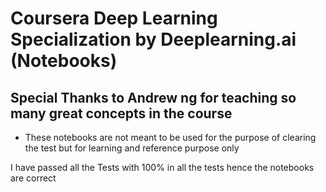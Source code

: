 # Coursera Deep Learning Specialization by Deeplearning.ai (Notebooks)

## Special Thanks to Andrew ng for teaching so many great concepts in the course


* These notebooks are not meant to be used for the purpose of clearing the test but for learning and reference purpose only


I have passed all the Tests with 100% in all the tests hence the notebooks are correct
